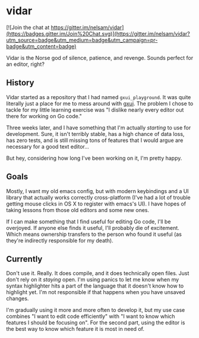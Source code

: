 # vidar

[![Join the chat at https://gitter.im/nelsam/vidar](https://badges.gitter.im/Join%20Chat.svg)](https://gitter.im/nelsam/vidar?utm_source=badge&utm_medium=badge&utm_campaign=pr-badge&utm_content=badge)

Vidar is the Norse god of silence, patience, and revenge.  Sounds perfect for an editor, right?

## History

Vidar started as a repository that I had named `gxui_playground`.  It was quite literally just a
place for me to mess around with [gxui](https://github.com/google/gxui).  The problem I chose to tackle
for my little learning exercise was "I dislike nearly every editor out there for working on Go
code."

Three weeks later, and I have something that I'm actually *starting* to use for development.  Sure,
it isn't terribly stable, has a high chance of data loss, has zero tests, and is still missing
tons of features that I would argue are necessary for a good text editor...

But hey, considering how long I've been working on it, I'm pretty happy.

## Goals

Mostly, I want my old emacs config, but with modern keybindings and a UI library that actually
works correctly cross-platform (I've had a lot of trouble getting mouse clicks in OS X to
register with emacs's UI).  I have hopes of taking lessons from those old editors and some new
ones.

If I can make something that I find useful for editing Go code, I'll be overjoyed.  If anyone
else finds it useful, I'll probably die of excitement.  Which means ownership transfers to the
person who found it useful (as they're indirectly responsible for my death).

## Currently

Don't use it.  Really.  It does compile, and it does technically open files.  Just don't rely
on it *staying* open.  I'm using panics to let me know when my syntax highlighter hits a part
of the language that it doesn't know how to highlight yet.  I'm not responsible if that happens
when you have unsaved changes.

I'm gradually using it more and more often to develop it, but my use case combines "I want to
edit code efficiently" with "I want to know which features I should be focusing on".  For the
second part, using the editor is the best way to know which feature it is most in need of.
